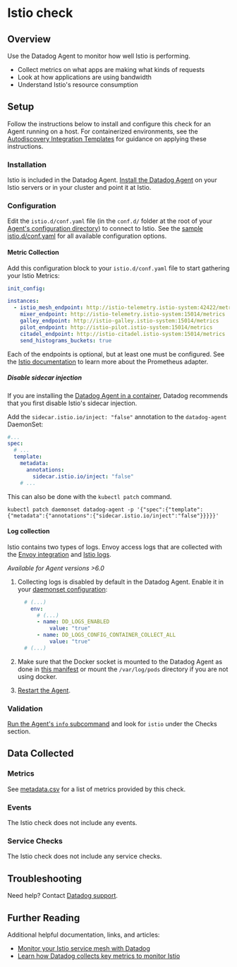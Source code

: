 # Istio check

## Overview

Use the Datadog Agent to monitor how well Istio is performing.

- Collect metrics on what apps are making what kinds of requests
- Look at how applications are using bandwidth
- Understand Istio's resource consumption

## Setup

Follow the instructions below to install and configure this check for an Agent running on a host. For containerized environments, see the [Autodiscovery Integration Templates][1] for guidance on applying these instructions.

### Installation

Istio is included in the Datadog Agent. [Install the Datadog Agent][2] on your Istio servers or in your cluster and point it at Istio.

### Configuration

Edit the `istio.d/conf.yaml` file (in the `conf.d/` folder at the root of your [Agent's configuration directory][3]) to connect to Istio. See the [sample istio.d/conf.yaml][4] for all available configuration options.

#### Metric Collection

Add this configuration block to your `istio.d/conf.yaml` file to start gathering your Istio Metrics:

```yaml
init_config:

instances:
  - istio_mesh_endpoint: http://istio-telemetry.istio-system:42422/metrics
    mixer_endpoint: http://istio-telemetry.istio-system:15014/metrics
    galley_endpoint: http://istio-galley.istio-system:15014/metrics
    pilot_endpoint: http://istio-pilot.istio-system:15014/metrics
    citadel_endpoint: http://istio-citadel.istio-system:15014/metrics
    send_histograms_buckets: true
```

Each of the endpoints is optional, but at least one must be configured. See the [Istio documentation][5] to learn more about the Prometheus adapter.

##### Disable sidecar injection

If you are installing the [Datadog Agent in a container][10], Datadog recommends that you first disable Istio's sidecar injection.

Add the `sidecar.istio.io/inject: "false"` annotation to the `datadog-agent` DaemonSet:

```yaml
#...
spec:
  # ...
  template:
    metadata:
      annotations:
        sidecar.istio.io/inject: "false"
    # ...
```

This can also be done with the `kubectl patch` command.

```text
kubectl patch daemonset datadog-agent -p '{"spec":{"template":{"metadata":{"annotations":{"sidecar.istio.io/inject":"false"}}}}}'
```

#### Log collection

Istio contains two types of logs. Envoy access logs that are collected with the [Envoy integration][12] and [Istio logs][11].

_Available for Agent versions >6.0_

1. Collecting logs is disabled by default in the Datadog Agent. Enable it in your [daemonset configuration][4]:

   ```yaml
     # (...)
       env:
         # (...)
         - name: DD_LOGS_ENABLED
             value: "true"
         - name: DD_LOGS_CONFIG_CONTAINER_COLLECT_ALL
             value: "true"
     # (...)
   ```

2. Make sure that the Docker socket is mounted to the Datadog Agent as done in [this manifest][5] or mount the `/var/log/pods` directory if you are not using docker.

3. [Restart the Agent][13].

### Validation

[Run the Agent's `info` subcommand][6] and look for `istio` under the Checks section.

## Data Collected

### Metrics

See [metadata.csv][7] for a list of metrics provided by this check.

### Events

The Istio check does not include any events.

### Service Checks

The Istio check does not include any service checks.

## Troubleshooting

Need help? Contact [Datadog support][8].

## Further Reading

Additional helpful documentation, links, and articles:

- [Monitor your Istio service mesh with Datadog][9]
- [Learn how Datadog collects key metrics to monitor Istio][14]

[1]: https://docs.datadoghq.com/agent/autodiscovery/integrations
[2]: https://app.datadoghq.com/account/settings#agent
[3]: https://docs.datadoghq.com/agent/guide/agent-configuration-files/#agent-configuration-directory
[4]: https://github.com/DataDog/integrations-core/blob/master/istio/datadog_checks/istio/data/conf.yaml.example
[5]: https://istio.io/docs/tasks/telemetry/metrics/querying-metrics
[6]: https://docs.datadoghq.com/agent/guide/agent-commands/#agent-status-and-information
[7]: https://github.com/DataDog/integrations-core/blob/master/istio/metadata.csv
[8]: https://docs.datadoghq.com/help
[9]: https://www.datadoghq.com/blog/monitor-istio-with-datadog
[10]: https://docs.datadoghq.com/agent/kubernetes
[11]: https://istio.io/docs/tasks/telemetry/logs/collecting-logs/
[12]: https://docs.datadoghq.com/integrations/envoy/#log-collection
[13]: https://docs.datadoghq.com/agent/guide/agent-commands/#start-stop-and-restart-the-agent
[14]: https://www.datadoghq.com/blog/istio-metrics/
